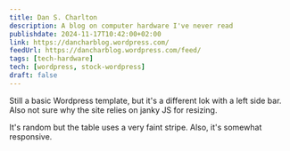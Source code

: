 ```yaml
---
title: Dan S. Charlton
description: A blog on computer hardware I've never read
publishdate: 2024-11-17T10:42:00+02:00
link: https://dancharblog.wordpress.com/
feedUrl: https://dancharblog.wordpress.com/feed/
tags: [tech-hardware]
tech: [wordpress, stock-wordpress]
draft: false
---
```


Still a basic Wordpress template, but it's a different lok with a left side bar. Also not sure why the site relies on janky JS for resizing.

It's random but the table uses a very faint stripe. Also, it's somewhat responsive.
